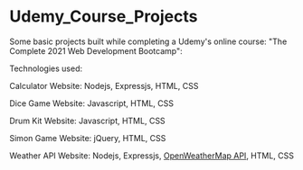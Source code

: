 # Udemy_Course_Projects
Some basic projects built while completing a Udemy's online course: "The Complete 2021 Web Development Bootcamp":

Technologies used:

Calculator Website:
Nodejs, Expressjs, HTML, CSS

Dice Game Website:
Javascript, HTML, CSS

Drum Kit Website:
Javascript, HTML, CSS

Simon Game Website:
jQuery, HTML, CSS

Weather API Website:
Nodejs, Expressjs, [OpenWeatherMap API](https://openweathermap.org/), HTML, CSS






